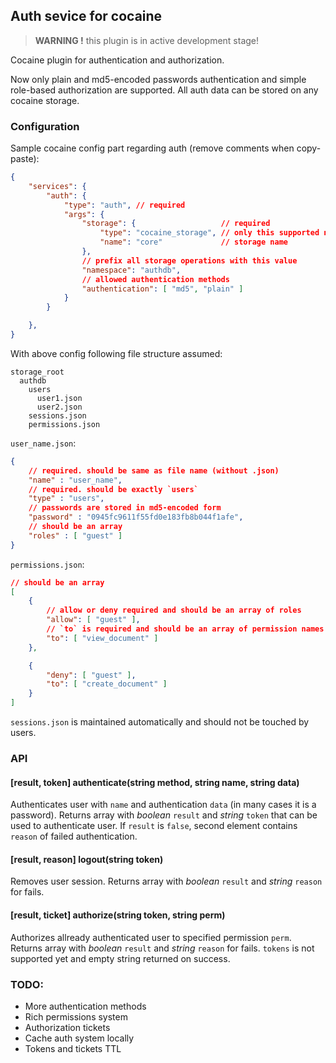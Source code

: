 ## Auth sevice for cocaine

> **WARNING !** this plugin is in active development stage!

Cocaine plugin for authentication and authorization.

Now only plain and md5-encoded passwords authentication and simple role-based authorization are supported. All auth data can be stored on any cocaine storage.

### Configuration

Sample cocaine config part regarding auth (remove comments when copy-paste):

```json
{
    "services": {
        "auth": {
            "type": "auth", // required
            "args": {
                "storage": {                   // required
                    "type": "cocaine_storage", // only this supported now
                    "name": "core"             // storage name
                },
                // prefix all storage operations with this value
                "namespace": "authdb",
                // allowed authentication methods
                "authentication": [ "md5", "plain" ]
            }
        }

    },
}
```

With above config following file structure assumed:

```
storage_root
  authdb
    users
      user1.json
      user2.json
    sessions.json
    permissions.json
```

`user_name.json`:

```json
{
    // required. should be same as file name (without .json)
    "name" : "user_name",
    // required. should be exactly `users`
    "type" : "users",
    // passwords are stored in md5-encoded form
    "password" : "0945fc9611f55fd0e183fb8b044f1afe",
    // should be an array
    "roles" : [ "guest" ]
}
```

`permissions.json`:

```json
// should be an array
[
    {
        // allow or deny required and should be an array of roles
        "allow": [ "guest" ],
        // `to` is required and should be an array of permission names
        "to": [ "view_document" ]
    },

    {
        "deny": [ "guest" ],
        "to": [ "create_document" ]
    }
]
```

`sessions.json` is maintained automatically and should not be touched by users.

### API

#### [result, token] authenticate(string method, string name, string data)

Authenticates user with `name` and authentication `data` (in many cases it is a password). Returns array with _boolean_ `result` and _string_ `token` that can be used to authenticate user. If `result` is `false`, second element contains `reason` of failed authentication.

#### [result, reason] logout(string token)

Removes user session. Returns array with _boolean_ `result` and _string_ `reason` for fails.

#### [result, ticket] authorize(string token, string perm)

Authorizes allready authenticated user to specified permission `perm`. Returns array with _boolean_ `result` and _string_ `reason` for fails. `tokens` is not supported yet and empty string returned on success.

### TODO:

* More authentication methods
* Rich permissions system
* Authorization tickets
* Cache auth system locally
* Tokens and tickets TTL
